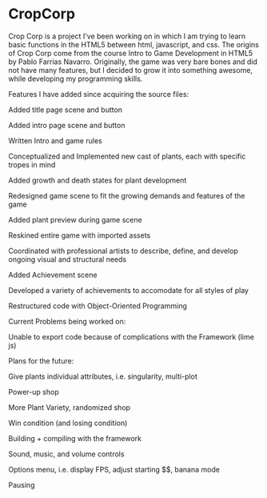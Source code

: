 # CropCorp

Crop Corp is a project I've been working on in which I am trying to learn basic functions in the HTML5 between html, javascript, and css. The origins of Crop Corp come from the course Intro to Game Development in HTML5 by Pablo Farrias Navarro. Originally, the game was very bare bones and did not have many features, but I decided to grow it into something awesome, while developing my programming skills. 

Features I have added since acquiring the source files:


Added title page scene and button

Added intro page scene and button

Written Intro and game rules

Conceptualized and Implemented new cast of plants, each with specific tropes in mind

Added growth and death states for plant development

Redesigned game scene to fit the growing demands and features of the game

Added plant preview during game scene

Reskined entire game with imported assets 

Coordinated with professional artists to describe, define, and develop ongoing visual and structural needs

Added Achievement scene 

Developed a variety of achievements to accomodate for all styles of play 

Restructured code with Object-Oriented Programming
 

Current Problems being worked on:

Unable to export code because of complications with the Framework (lime js)


Plans for the future:

Give plants individual attributes, i.e. singularity, multi-plot

Power-up shop

More Plant Variety, randomized shop

Win condition (and losing condition)

Building + compiling with the framework

Sound, music, and volume controls

Options menu, i.e. display FPS, adjust starting $$, banana mode

Pausing
